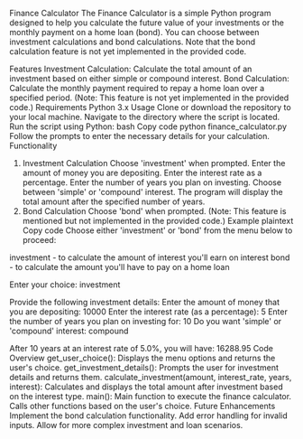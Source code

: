Finance Calculator
The Finance Calculator is a simple Python program designed to help you calculate the future value of your investments or the monthly payment on a home loan (bond). You can choose between investment calculations and bond calculations. Note that the bond calculation feature is not yet implemented in the provided code.

Features
Investment Calculation: Calculate the total amount of an investment based on either simple or compound interest.
Bond Calculation: Calculate the monthly payment required to repay a home loan over a specified period. (Note: This feature is not yet implemented in the provided code.)
Requirements
Python 3.x
Usage
Clone or download the repository to your local machine.
Navigate to the directory where the script is located.
Run the script using Python:
bash
Copy code
python finance_calculator.py
Follow the prompts to enter the necessary details for your calculation.
Functionality
1. Investment Calculation
Choose 'investment' when prompted.
Enter the amount of money you are depositing.
Enter the interest rate as a percentage.
Enter the number of years you plan on investing.
Choose between 'simple' or 'compound' interest.
The program will display the total amount after the specified number of years.
2. Bond Calculation
Choose 'bond' when prompted. (Note: This feature is mentioned but not implemented in the provided code.)
Example
plaintext
Copy code
Choose either 'investment' or 'bond' from the menu below to proceed:

investment   - to calculate the amount of interest you'll earn on interest
bond         - to calculate the amount you'll have to pay on a home loan

Enter your choice: investment

Provide the following investment details:
Enter the amount of money that you are depositing: 10000
Enter the interest rate (as a percentage): 5
Enter the number of years you plan on investing for: 10
Do you want 'simple' or 'compound' interest: compound

After 10 years at an interest rate of 5.0%, you will have: 16288.95
Code Overview
get_user_choice(): Displays the menu options and returns the user's choice.
get_investment_details(): Prompts the user for investment details and returns them.
calculate_investment(amount, interest_rate, years, interest): Calculates and displays the total amount after investment based on the interest type.
main(): Main function to execute the finance calculator. Calls other functions based on the user's choice.
Future Enhancements
Implement the bond calculation functionality.
Add error handling for invalid inputs.
Allow for more complex investment and loan scenarios.

